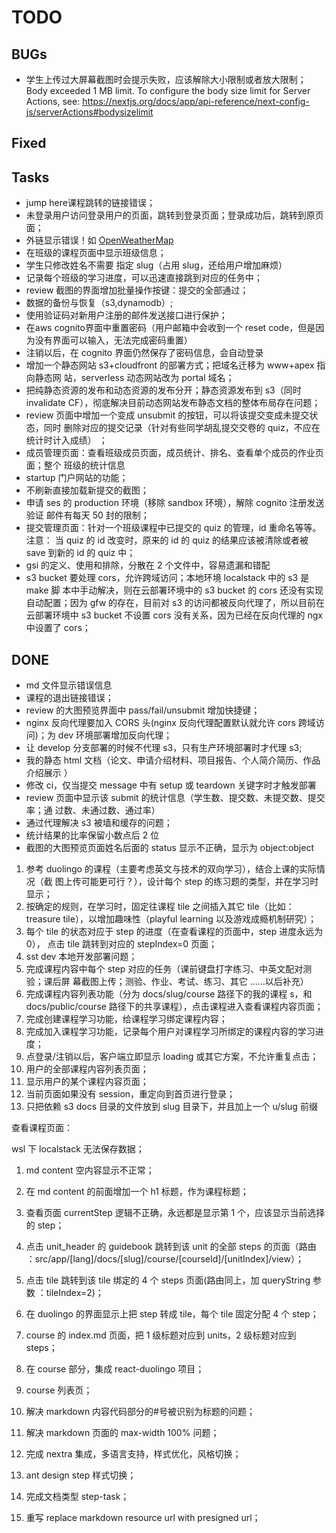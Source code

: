 # TODO

## BUGs

- 学生上传过大屏幕截图时会提示失败，应该解除大小限制或者放大限制；Body exceeded 1 MB limit. To configure the body size limit for Server Actions, see: https://nextjs.org/docs/app/api-reference/next-config-js/serverActions#bodysizelimit

## Fixed

## Tasks

- jump here课程跳转的链接错误；
- 未登录用户访问登录用户的页面，跳转到登录页面；登录成功后，跳转到原页面；
- 外链显示错误！如 [OpenWeatherMap](https://openweathermap.org/api)
- 在班级的课程页面中显示班级信息；
- 学生只修改姓名不需要 指定 slug（占用 slug，还给用户增加麻烦）
- 记录每个班级的学习进度，可以迅速直接跳到对应的任务中；
- review 截图的界面增加批量操作按键：提交的全部通过；
- 数据的备份与恢复（s3,dynamodb）;
- 使用验证码对新用户注册的邮件发送接口进行保护；
- 在aws cognito界面中重置密码（用户邮箱中会收到一个 reset code，但是因为没有界面可以输入，无法完成密码重置）
- 注销以后，在 cognito 界面仍然保存了密码信息，会自动登录
- 增加一个静态网站 s3+cloudfront 的部署方式；把域名迁移为 www+apex 指向静态网
    站，serverless 动态网站改为 portal 域名；
- 把纯静态资源的发布和动态资源的发布分开；静态资源发布到 s3（同时 invalidate
    CF），彻底解决目前动态网站发布静态文档的整体布局存在问题；
- review 页面中增加一个变成 unsubmit 的按钮，可以将该提交变成未提交状态，同时
    删除对应的提交记录（针对有些同学胡乱提交交卷的 quiz，不应在统计时计入成绩）
    ；
- 成员管理页面：查看班级成员页面，成员统计、排名、查看单个成员的作业页面；整个
    班级的统计信息
- startup 门户网站的功能；
- 不刷新直接加载新提交的截图；
- 申请 ses 的 production 环境（移除 sandbox 环境），解除 cognito 注册发送验证
    邮件有每天 50 封的限制；
- 提交管理页面：针对一个班级课程中已提交的 quiz 的管理，id 重命名等等。注意：
    当 quiz 的 id 改变时，原来的 id 的 quiz 的结果应该被清除或者被 save 到新的
    id 的 quiz 中；
- gsi 的定义、使用和排除，分散在 2 个文件中，容易遗漏和错配
- s3 bucket 要处理 cors，允许跨域访问；本地环境 localstack 中的 s3 是 make 脚
    本中手动解决，则在云部署环境中的 s3 bucket 的 cors 还没有实现自动配置；因为
    gfw 的存在，目前对 s3 的访问都被反向代理了，所以目前在云部署环境中 s3 bucket
    不设置 cors 没有关系，因为已经在反向代理的 ngx 中设置了 cors；

## DONE

- md 文件显示错误信息
- 课程的退出链接错误；
- review 的大图预览界面中 pass/fail/unsubmit 增加快捷键；
- nginx 反向代理要加入 CORS 头(nginx 反向代理配置默认就允许 cors 跨域访问)；为
    dev 环境部署增加反向代理；
- 让 develop 分支部署的时候不代理 s3，只有生产环境部署时才代理 s3;
- 我的静态 html 文档（论文、申请介绍材料、项目报告、个人简介简历、作品介绍展示
    ）
- 修改 ci，仅当提交 message 中有 setup 或 teardown 关键字时才触发部署
- review 页面中显示该 submit 的统计信息（学生数、提交数、未提交数、提交率；通
    过数、未通过数、通过率）
- 通过代理解决 s3 被墙和缓存的问题；
- 统计结果的比率保留小数点后 2 位
- 截图的大图预览页面姓名后面的 status 显示不正确，显示为 object:object

1. 参考 duolingo 的课程（主要考虑英文与技术的双向学习），结合上课的实际情况（截
   图上传可能更可行？），设计每个 step 的练习题的类型，并在学习时显示；
2. 按确定的规则，在学习时，固定往课程 tile 之间插入其它 tile（比如：treasure
   tile），以增加趣味性（playful learning 以及游戏成瘾机制研究）；
3. 每个 tile 的状态对应于 step 的进度（在查看课程的页面中，step 进度永远为 0），
   点击 tile 跳转到对应的 stepIndex=0 页面；
4. sst dev 本地开发部署问题；
5. 完成课程内容中每个 step 对应的任务（课前键盘打字练习、中英文配对测验；课后屏
   幕截图上传；测验、作业、考试、练习、其它 ……以后补充）
6. 完成课程内容列表功能（分为 docs/slug/course 路径下的我的课程 s，和
   docs/public/course 路径下的共享课程），点击课程进入查看课程内容页面；
7. 完成创建课程学习功能，给课程学习绑定课程内容；
8. 完成加入课程学习功能，记录每个用户对课程学习所绑定的课程内容的学习进度；
9. 点登录/注销以后，客户端立即显示 loading 或其它方案，不允许重复点击；
10. 用户的全部课程内容列表页面；
11. 显示用户的某个课程内容页面；
12. 当前页面如果没有 session，重定向到首页进行登录；
13. 只把依赖 s3 docs 目录的文件放到 slug 目录下，并且加上一个 u/slug 前缀

查看课程页面：

wsl 下 localstack 无法保存数据；

1. md content 空内容显示不正常；
1. 在 md content 的前面增加一个 h1 标题，作为课程标题；
1. 查看页面 currentStep 逻辑不正确，永远都是显示第 1 个，应该显示当前选择的
   step；
1. 点击 unit_header 的 guidebook 跳转到该 unit 的全部 steps 的页面（路由
   ：src/app/[lang]/docs/[slug]/course/[courseId]/[unitIndex]/view）；
1. 点击 tile 跳转到该 tile 绑定的 4 个 steps 页面(路由同上，加 queryString 参数
   ：tileIndex=2)；
1. 在 duolingo 的界面显示上把 step 转成 tile，每个 tile 固定分配 4 个 step；
1. course 的 index.md 页面，把 1 级标题对应到 units，2 级标题对应到 steps；

1. 在 course 部分，集成 react-duolingo 项目；
1. course 列表页；
1. 解决 markdown 内容代码部分的#号被识别为标题的问题；
1. 解决 markdown 页面的 max-width 100% 问题；
1. 完成 nextra 集成，多语言支持，样式优化，风格切换；
1. ant design step 样式切换；
1. 完成文档类型 step-task；
1. 重写 replace markdown resource url with presigned url；
